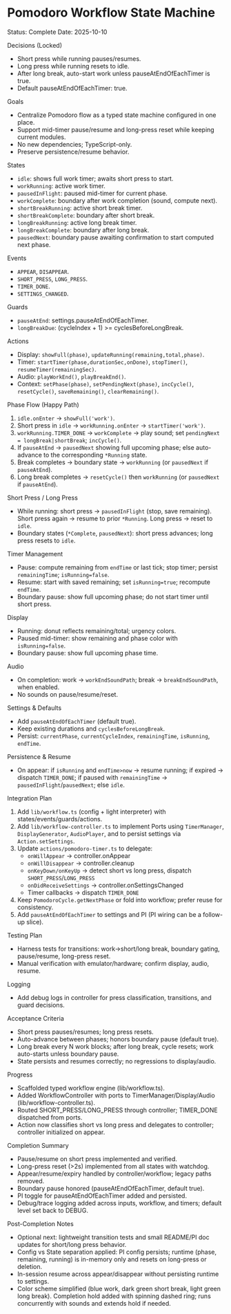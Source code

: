 # Pomodoro Workflow State Machine

Status: Complete
Date: 2025-10-10

Decisions (Locked)
- Short press while running pauses/resumes.
- Long press while running resets to idle.
- After long break, auto-start work unless pauseAtEndOfEachTimer is true.
- Default pauseAtEndOfEachTimer: true.

Goals
- Centralize Pomodoro flow as a typed state machine configured in one place.
- Support mid-timer pause/resume and long-press reset while keeping current modules.
- No new dependencies; TypeScript-only.
- Preserve persistence/resume behavior.

States
- `idle`: shows full work timer; awaits short press to start.
- `workRunning`: active work timer.
- `pausedInFlight`: paused mid-timer for current phase.
- `workComplete`: boundary after work completion (sound, compute next).
- `shortBreakRunning`: active short break timer.
- `shortBreakComplete`: boundary after short break.
- `longBreakRunning`: active long break timer.
- `longBreakComplete`: boundary after long break.
- `pausedNext`: boundary pause awaiting confirmation to start computed next phase.

Events
- `APPEAR`, `DISAPPEAR`.
- `SHORT_PRESS`, `LONG_PRESS`.
- `TIMER_DONE`.
- `SETTINGS_CHANGED`.

Guards
- `pauseAtEnd`: settings.pauseAtEndOfEachTimer.
- `longBreakDue`: (cycleIndex + 1) >= cyclesBeforeLongBreak.

Actions
- Display: `showFull(phase)`, `updateRunning(remaining,total,phase)`.
- Timer: `startTimer(phase,durationSec,onDone)`, `stopTimer()`, `resumeTimer(remainingSec)`.
- Audio: `playWorkEnd()`, `playBreakEnd()`.
- Context: `setPhase(phase)`, `setPendingNext(phase)`, `incCycle()`, `resetCycle()`, `saveRemaining()`, `clearRemaining()`.

Phase Flow (Happy Path)
1. `idle.onEnter` → `showFull('work')`.
2. Short press in `idle` → `workRunning.onEnter` → `startTimer('work')`.
3. `workRunning.TIMER_DONE` → `workComplete` → play sound; set `pendingNext = longBreak|shortBreak`; `incCycle()`.
4. If `pauseAtEnd` → `pausedNext` showing full upcoming phase; else auto-advance to the corresponding `*Running` state.
5. Break completes → boundary state → `workRunning` (or `pausedNext` if `pauseAtEnd`).
6. Long break completes → `resetCycle()` then `workRunning` (or `pausedNext` if `pauseAtEnd`).

Short Press / Long Press
- While running: short press → `pausedInFlight` (stop, save remaining). Short press again → resume to prior `*Running`. Long press → reset to `idle`.
- Boundary states (`*Complete`, `pausedNext`): short press advances; long press resets to `idle`.

Timer Management
- Pause: compute remaining from `endTime` or last tick; stop timer; persist `remainingTime`; `isRunning=false`.
- Resume: start with saved remaining; set `isRunning=true`; recompute `endTime`.
- Boundary pause: show full upcoming phase; do not start timer until short press.

Display
- Running: donut reflects remaining/total; urgency colors.
- Paused mid-timer: show remaining and phase color with `isRunning=false`.
- Boundary pause: show full upcoming phase time.

Audio
- On completion: work → `workEndSoundPath`; break → `breakEndSoundPath`, when enabled.
- No sounds on pause/resume/reset.

Settings & Defaults
- Add `pauseAtEndOfEachTimer` (default true).
- Keep existing durations and `cyclesBeforeLongBreak`.
- Persist: `currentPhase`, `currentCycleIndex`, `remainingTime`, `isRunning`, `endTime`.

Persistence & Resume
- On appear: if `isRunning` and `endTime>now` → resume running; if expired → dispatch `TIMER_DONE`; if paused with `remainingTime` → `pausedInFlight`/`pausedNext`; else `idle`.

Integration Plan
1. Add `lib/workflow.ts` (config + light interpreter) with states/events/guards/actions.
2. Add `lib/workflow-controller.ts` to implement Ports using `TimerManager`, `DisplayGenerator`, `AudioPlayer`, and to persist settings via `Action.setSettings`.
3. Update `actions/pomodoro-timer.ts` to delegate:
   - `onWillAppear` → controller.onAppear
   - `onWillDisappear` → controller.cleanup
   - `onKeyDown/onKeyUp` → detect short vs long press, dispatch `SHORT_PRESS`/`LONG_PRESS`
   - `onDidReceiveSettings` → controller.onSettingsChanged
   - Timer callbacks → dispatch `TIMER_DONE`
4. Keep `PomodoroCycle.getNextPhase` or fold into workflow; prefer reuse for consistency.
5. Add `pauseAtEndOfEachTimer` to settings and PI (PI wiring can be a follow-up slice).

Testing Plan
- Harness tests for transitions: work→short/long break, boundary gating, pause/resume, long-press reset.
- Manual verification with emulator/hardware; confirm display, audio, resume.

Logging
- Add debug logs in controller for press classification, transitions, and guard decisions.

Acceptance Criteria
- Short press pauses/resumes; long press resets.
- Auto-advance between phases; honors boundary pause (default true).
- Long break every N work blocks; after long break, cycle resets; work auto-starts unless boundary pause.
- State persists and resumes correctly; no regressions to display/audio.

Progress
- Scaffolded typed workflow engine (lib/workflow.ts).
- Added WorkflowController with ports to TimerManager/Display/Audio (lib/workflow-controller.ts).
- Routed SHORT_PRESS/LONG_PRESS through controller; TIMER_DONE dispatched from ports.
- Action now classifies short vs long press and delegates to controller; controller initialized on appear.

Completion Summary
- Pause/resume on short press implemented and verified.
- Long-press reset (>2s) implemented from all states with watchdog.
- Appear/resume/expiry handled by controller/workflow; legacy paths removed.
- Boundary pause honored (pauseAtEndOfEachTimer, default true).
- PI toggle for pauseAtEndOfEachTimer added and persisted.
- Debug/trace logging added across inputs, workflow, and timers; default level set back to DEBUG.

Post-Completion Notes
- Optional next: lightweight transition tests and small README/PI doc updates for short/long press behavior.
 - Config vs State separation applied: PI config persists; runtime (phase, remaining, running) is in-memory only and resets on long-press or deletion.
 - In-session resume across appear/disappear without persisting runtime to settings.
 - Color scheme simplified (blue work, dark green short break, light green long break). Completion hold added with spinning dashed ring; runs concurrently with sounds and extends hold if needed.
